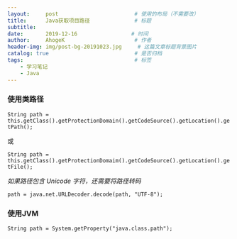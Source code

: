 ```yaml
---
layout:     post                        # 使用的布局（不需要改）
title:      Java获取项目路径              # 标题
subtitle:   
date:       2019-12-16                 # 时间
author:     AhogeK                      # 作者
header-img: img/post-bg-20191023.jpg     # 这篇文章标题背景图片
catalog: true                           # 是否归档
tags:                                   # 标签
    - 学习笔记
    - Java
---
```

### 使用类路径

``String path = this.getClass().getProtectionDomain().getCodeSource().getLocation().getPath();``

或

``String path = this.getClass().getProtectionDomaim().getCodeSource().getLocation().getFile();``

*如果路径包含 Unicode 字符，还需要将路径转码*

``path = java.net.URLDecoder.decode(path, "UTF-8");``

### 使用JVM

``String path = System.getProperty("java.class.path");``